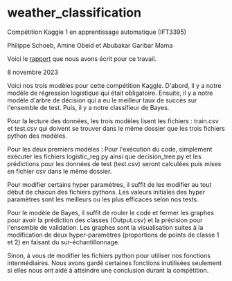 # weather_classification
Compétition Kaggle 1 en apprentissage automatique (IFT3395) 

Philippe Schoeb, Amine Obeid et Abubakar Garibar Mama

Voici le [rapport](https://www.overleaf.com/read/cfpxkmycwpqb#b90697) que nous avons écrit pour ce travail.

8 novembre 2023

Voici nos trois modèles pour cette compétition Kaggle.
D'abord, il y a notre modèle de régression logistique qui était obligatoire.
Ensuite, il y a notre modèle d'arbre de décision qui a eu le meilleur taux de succès sur l'ensemble de test.
Puis, il y a notre classifieur de Bayes.

Pour la lecture des données, les trois modèles lisent les fichiers : train.csv et test.csv qui doivent se trouver dans
le même dossier que les trois fichiers python des modèles.

Pour les deux premiers modèles :
Pour l'exécution du code, simplement exécuter les fichiers logistic_reg.py ainsi que decision_tree.py et les prédictions
pour les données de test (test.csv) seront calculées puis mises en fichier csv dans le même dossier.

Pour modifier certains hyper paramètres, il suffit de les modifier au tout début de chacun des fichiers pythons. Les
valeurs initiales des hyper paramètres sont les meilleurs ou les plus efficaces selon nos tests.

Pour le modèle de Bayes, il suffit de rouler le code et fermer les graphes pour avoir la prédiction des classes 
(Output.csv) et la précision pour l'ensemble de validation. Les graphes sont la visualisation suites à la modification 
de deux hyper-paramètres (proportions de points de classe 1 et 2) en faisant du sur-échantillonnage.

Sinon, à vous de modifier les fichiers python pour utiliser nos fonctions intermédiaires. Nous avons gardé certaines
fonctions inutilisées seulement si elles nous ont aidé à atteindre une conclusion durant la compétition.
